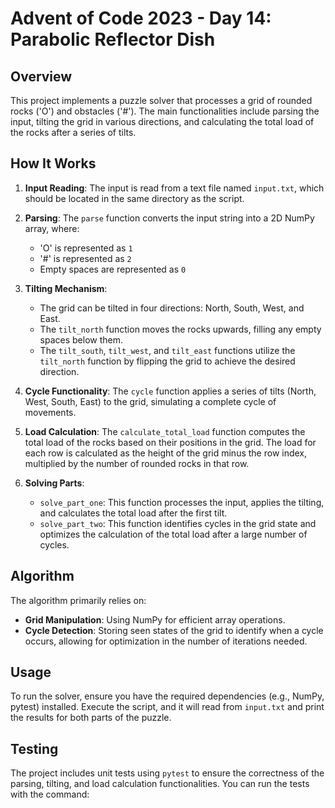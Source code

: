 # Advent of Code 2023 - Day 14: Parabolic Reflector Dish

## Overview
This project implements a puzzle solver that processes a grid of rounded rocks ('O') and obstacles ('#'). The main functionalities include parsing the input, tilting the grid in various directions, and calculating the total load of the rocks after a series of tilts.

## How It Works
1. **Input Reading**: The input is read from a text file named `input.txt`, which should be located in the same directory as the script.

2. **Parsing**: The `parse` function converts the input string into a 2D NumPy array, where:
   - 'O' is represented as `1`
   - '#' is represented as `2`
   - Empty spaces are represented as `0`

3. **Tilting Mechanism**:
   - The grid can be tilted in four directions: North, South, West, and East.
   - The `tilt_north` function moves the rocks upwards, filling any empty spaces below them.
   - The `tilt_south`, `tilt_west`, and `tilt_east` functions utilize the `tilt_north` function by flipping the grid to achieve the desired direction.

4. **Cycle Functionality**: The `cycle` function applies a series of tilts (North, West, South, East) to the grid, simulating a complete cycle of movements.

5. **Load Calculation**: The `calculate_total_load` function computes the total load of the rocks based on their positions in the grid. The load for each row is calculated as the height of the grid minus the row index, multiplied by the number of rounded rocks in that row.

6. **Solving Parts**:
   - `solve_part_one`: This function processes the input, applies the tilting, and calculates the total load after the first tilt.
   - `solve_part_two`: This function identifies cycles in the grid state and optimizes the calculation of the total load after a large number of cycles.

## Algorithm
The algorithm primarily relies on:
- **Grid Manipulation**: Using NumPy for efficient array operations.
- **Cycle Detection**: Storing seen states of the grid to identify when a cycle occurs, allowing for optimization in the number of iterations needed.

## Usage
To run the solver, ensure you have the required dependencies (e.g., NumPy, pytest) installed. Execute the script, and it will read from `input.txt` and print the results for both parts of the puzzle.

## Testing
The project includes unit tests using `pytest` to ensure the correctness of the parsing, tilting, and load calculation functionalities. You can run the tests with the command:
```

